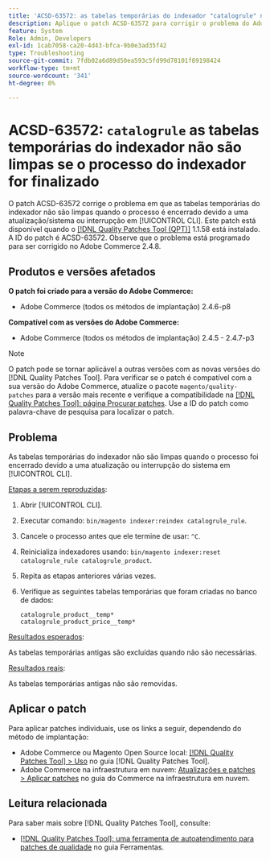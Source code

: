 ```yaml
---
title: 'ACSD-63572: as tabelas temporárias do indexador "catalogrule" não serão limpas se o processo do indexador for encerrado'
description: Aplique o patch ACSD-63572 para corrigir o problema do Adobe Commerce em que as tabelas de indexador não são limpas quando o processo é encerrado devido a uma atualização ou interrupção do sistema em [!UICONTROL CLI].
feature: System
Role: Admin, Developers
exl-id: 1cab7058-ca20-4d43-bfca-9b0e3ad35f42
type: Troubleshooting
source-git-commit: 7fdb02a6d89d50ea593c5fd99d78101f89198424
workflow-type: tm+mt
source-wordcount: '341'
ht-degree: 0%

---
```


# ACSD-63572: `catalogrule` as tabelas temporárias do indexador não são limpas se o processo do indexador for finalizado

O patch ACSD-63572 corrige o problema em que as tabelas temporárias do indexador não são limpas quando o processo é encerrado devido a uma atualização/sistema ou interrupção em [!UICONTROL CLI]. Este patch está disponível quando o [[!DNL Quality Patches Tool (QPT)]](/help/tools/quality-patches-tool/quality-patches-tool-to-self-serve-quality-patches.md) 1.1.58 está instalado. A ID do patch é ACSD-63572. Observe que o problema está programado para ser corrigido no Adobe Commerce 2.4.8.

## Produtos e versões afetados

**O patch foi criado para a versão do Adobe Commerce:**

* Adobe Commerce (todos os métodos de implantação) 2.4.6-p8

**Compatível com as versões do Adobe Commerce:**

* Adobe Commerce (todos os métodos de implantação) 2.4.5 - 2.4.7-p3

>[!NOTE]
>
>O patch pode se tornar aplicável a outras versões com as novas versões do [!DNL Quality Patches Tool]. Para verificar se o patch é compatível com a sua versão do Adobe Commerce, atualize o pacote `magento/quality-patches` para a versão mais recente e verifique a compatibilidade na [[!DNL Quality Patches Tool]: página Procurar patches](https://experienceleague.adobe.com/tools/commerce-quality-patches/index.html?lang=pt-BR). Use a ID do patch como palavra-chave de pesquisa para localizar o patch.

## Problema

As tabelas temporárias do indexador não são limpas quando o processo foi encerrado devido a uma atualização ou interrupção do sistema em [!UICONTROL CLI].

<u>Etapas a serem reproduzidas</u>:

1. Abrir [!UICONTROL CLI].
1. Executar comando: `bin/magento indexer:reindex catalogrule_rule`.
1. Cancele o processo antes que ele termine de usar: `^C`.
1. Reinicializa indexadores usando: `bin/magento indexer:reset catalogrule_rule catalogrule_product`.
1. Repita as etapas anteriores várias vezes.
1. Verifique as seguintes tabelas temporárias que foram criadas no banco de dados:

   ```
   catalogrule_product__temp*
   catalogrule_product_price__temp*
   ```

<u>Resultados esperados</u>:

As tabelas temporárias antigas são excluídas quando não são necessárias.

<u>Resultados reais</u>:

As tabelas temporárias antigas não são removidas.

## Aplicar o patch

Para aplicar patches individuais, use os links a seguir, dependendo do método de implantação:

* Adobe Commerce ou Magento Open Source local: [[!DNL Quality Patches Tool] > Uso](/help/tools/quality-patches-tool/usage.md) no guia [!DNL Quality Patches Tool].
* Adobe Commerce na infraestrutura em nuvem: [Atualizações e patches > Aplicar patches](https://experienceleague.adobe.com/docs/commerce-cloud-service/user-guide/develop/upgrade/apply-patches.html?lang=pt-BR) no guia do Commerce na infraestrutura em nuvem.

## Leitura relacionada

Para saber mais sobre [!DNL Quality Patches Tool], consulte:

* [[!DNL Quality Patches Tool]: uma ferramenta de autoatendimento para patches de qualidade](/help/tools/quality-patches-tool/quality-patches-tool-to-self-serve-quality-patches.md) no guia Ferramentas.
